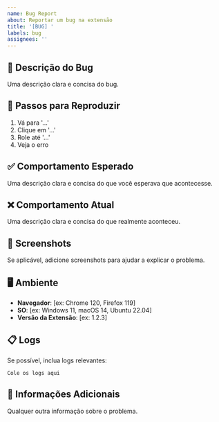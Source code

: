 ```yaml
---
name: Bug Report
about: Reportar um bug na extensão
title: '[BUG] '
labels: bug
assignees: ''
---
```


## 🐛 Descrição do Bug

Uma descrição clara e concisa do bug.

## 🔄 Passos para Reproduzir

1. Vá para '...'
2. Clique em '...'
3. Role até '...'
4. Veja o erro

## ✅ Comportamento Esperado

Uma descrição clara e concisa do que você esperava que acontecesse.

## ❌ Comportamento Atual

Uma descrição clara e concisa do que realmente aconteceu.

## 📸 Screenshots

Se aplicável, adicione screenshots para ajudar a explicar o problema.

## 🖥️ Ambiente

- **Navegador**: [ex: Chrome 120, Firefox 119]
- **SO**: [ex: Windows 11, macOS 14, Ubuntu 22.04]
- **Versão da Extensão**: [ex: 1.2.3]

## 📋 Logs

Se possível, inclua logs relevantes:

```
Cole os logs aqui
```

## 📝 Informações Adicionais

Qualquer outra informação sobre o problema.